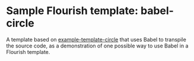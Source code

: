 # Sample Flourish template: babel-circle

A template based on [example-template-circle](/kiln/example-template-circle)
that uses Babel to transpile the source code, as a demonstration of one
possible way to use Babel in a Flourish template.
